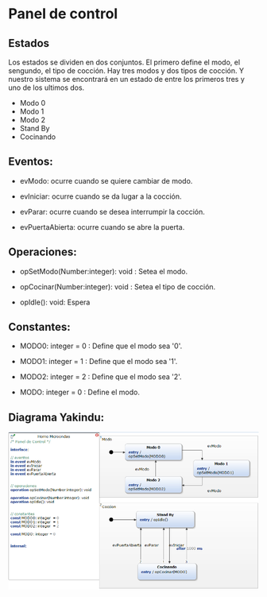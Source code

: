 <h1 id="Horno Microondas">Panel de control</h1>
<h2 id="estados">Estados</h2>
<p> Los estados se dividen en dos conjuntos. El primero define el modo, el sengundo, el tipo de cocción. Hay tres modos y dos tipos de cocción. Y nuestro sistema se encontrará en un estado de entre los primeros tres y uno de los ultimos dos. </p>
<ul>
<li>Modo 0</li>
<li>Modo 1</li>
<li>Modo 2</li>
<li>Stand By</li>
<li>Cocinando</li>
</ul>

<h2 id="eventos">Eventos:</h2>
<ul>
<li>
<p> evModo: ocurre cuando se quiere cambiar de modo.</p>
</li>
<li>
<p> evIniciar: ocurre cuando se da lugar a la cocción.</p>
</li>
<li>
<p> evParar: ocurre cuando se desea interrumpir la cocción.</p>
</li>
<li>
<p> evPuertaAbierta: ocurre cuando se abre la puerta.</p>
</li>
</ul>

<h2 id="operaciones">Operaciones:</h2>
<ul>
<li>
<p> opSetModo(Number:integer): void : Setea el modo.</p>
</li>
<li>
<p> opCocinar(Number:integer): void : Setea el tipo de cocción.</p>
</li>
<li>
<p> opIdle(): void: Espera</p>
</li>

</ul>
<h2 id="constantes">Constantes:</h2>
<ul>
<li>
<p> MODO0: integer = 0 : Define que el modo sea '0'.</p>
</li>
<li>
<p> MODO1: integer = 1 : Define que el modo sea '1'.</p>
</li>
<li>
<p> MODO2: integer = 2 : Define que el modo sea '2'.</p>
</li>
<li>
<p> MODO: integer = 0 : Define el modo.</p>
</li>

</ul>
<h2 id="capturas-de-los-diagramas">Diagrama Yakindu:</h2>
<p><img src="https://github.com/mechanix97/TPs-cursadagrupo01/blob/master/TP1/HornoMicroondas/HornoMicroondas.PNG" alt=""></p>
